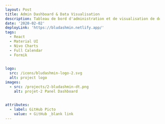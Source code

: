 ```yaml
---
layout: Post
title: Admin Dashboard & Data Visualisation
description: Tableau de bord d'administration et de visualisation de données d'une application de gestion de projet (Equipe, Contacts, Agenda, Budget).
date: '2020-02-02'
deployLink: 'https://bludashmin.netlify.app/'
tags:
  - React
  - Material UI
  - Nivo Charts
  - Full Calendar 
  - Formik
  
  
logo:
  src: /icons/bludashmin-logo-2.svg
  alt: project logo
images:
  - src: /projects/2-bludashmin-dt.png
    alt: projet-2 Panel Dashboard
  
  
attributes:
  - label: GitHub Picto
    value: + GitHub _blank link
---
```


 
